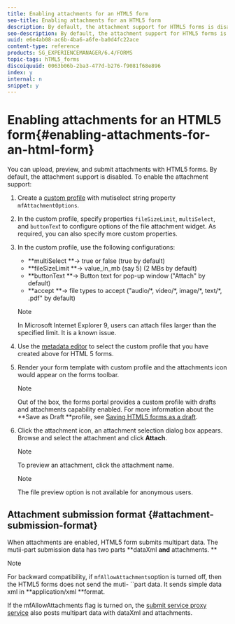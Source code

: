 ```yaml
---
title: Enabling attachments for an HTML5 form
seo-title: Enabling attachments for an HTML5 form
description: By default, the attachment support for HTML5 forms is disabled.
seo-description: By default, the attachment support for HTML5 forms is disabled.
uuid: e6e4ab08-ac6b-4ba6-a6fe-ba0d4fc22ace
content-type: reference
products: SG_EXPERIENCEMANAGER/6.4/FORMS
topic-tags: hTML5_forms
discoiquuid: 0063b06b-2ba3-477d-b276-f9081f68e896
index: y
internal: n
snippet: y
---
```


# Enabling attachments for an HTML5 form{#enabling-attachments-for-an-html-form}

You can upload, preview, and submit attachments with HTML5 forms. By default, the attachment support is disabled. To enable the attachment support:

1. Create a [custom profile](../../forms/using/custom-profile.md) with mutiselect string property `mfAttachmentOptions`.
1. In the custom profile, specify properties `fileSizeLimit`, `multiSelect`, and `buttonTex`t to configure options of the file attachment widget. As required, you can also specify more custom properties.   

1. In the custom profile, use the following configurations:

    * **multiSelect **-&gt; true or false (true by default)
    * **fileSizeLimit **-&gt; value_in_mb (say 5) (2 MBs by default)
    * **buttonText **-&gt; Button text for pop-up window ("Attach" by default) 
    * **accept **-&gt; file types to accept ("audio/&#42;, video/&#42;, image/&#42;, text/&#42;, .pdf" by default)

   >[!NOTE]
   >
   >In Microsoft Internet Explorer 9, users can attach files larger than the specified limit. It is a known issue.

1. Use the [metadata editor](../../forms/using/manage-form-metadata.md) to select the custom profile that you have created above for HTML 5 forms. 
1. Render your form template with custom profile and the attachments icon would appear on the forms toolbar.

   >[!NOTE]
   >
   >Out of the box, the forms portal provides a custom profile with drafts and attachments capability enabled. For more information about the **Save as Draft **profile, see [Saving HTML5 forms as a draft](../../forms/using/saving-html5-form-draft.md).

1. Click the attachment icon, an attachment selection dialog box appears. Browse and select the attachment and click **Attach**.

   >[!NOTE]
   >
   >To preview an attachment, click the attachment name.

   >[!NOTE]
   >
   >The file preview option is not available for anonymous users.

## Attachment submission format {#attachment-submission-format}

When attachments are enabled, HTML5 form submits multipart data. The mutii-part submission data has two parts **dataXml **and** attachments. **

>[!NOTE]
>
>For backward compatibility, if `mfAllowAttachments`option is turned off, then the HTML5 forms does not send the muti- ``part data. It sends simple data xml in **application/xml **format.

If the mfAllowAttachments flag is turned on, the [submit service proxy service](../../forms/using/service-proxy.md) also posts multipart data with dataXml and attachments.
